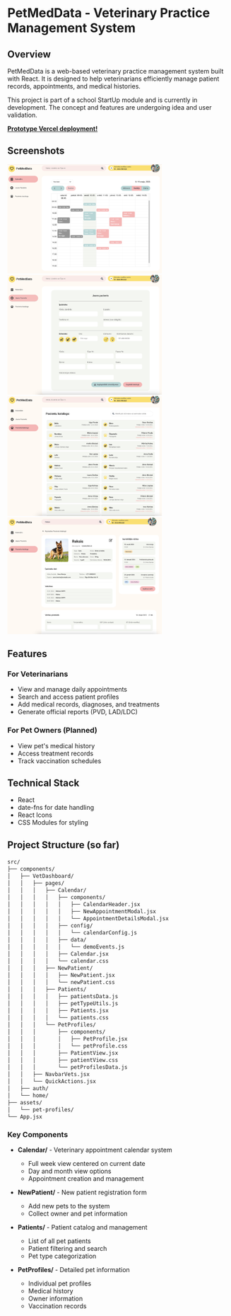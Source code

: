 # PetMedData - Veterinary Practice Management System

## Overview

PetMedData is a web-based veterinary practice management system built with React. It is designed to help veterinarians efficiently manage patient records, appointments, and medical histories.

This project is part of a school StartUp module and is currently in development. The concept and features are undergoing idea and user validation.

**[Prototype Vercel deployment!](https://petmeddataproto-4gycmxxte-katrinas-projects-ec4d6da8.vercel.app/)**

## Screenshots

<p>
  <img src="/src/assets/scr1.png" width="350" style="display: inline-block; margin-right: 90px;">
  <img src="/src/assets/scr2.png" width="350" style="display: inline-block; margin-right: 90px;">
  <img src="/src/assets/scr3.png" width="350" style="display: inline-block; margin-right: 90px;">
  <img src="/src/assets/scr4.png" width="350" style="display: inline-block;">
</p>

## Features

### For Veterinarians

- View and manage daily appointments
- Search and access patient profiles
- Add medical records, diagnoses, and treatments
- Generate official reports (PVD, LAD/LDC)

### For Pet Owners (Planned)

- View pet's medical history
- Access treatment records
- Track vaccination schedules

## Technical Stack

- React
- date-fns for date handling
- React Icons
- CSS Modules for styling

## Project Structure (so far)

```
src/
├── components/
│   ├── VetDashboard/
│   │   ├── pages/
│   │   │   ├── Calendar/
│   │   │   │   ├── components/
│   │   │   │   │   ├── CalendarHeader.jsx
│   │   │   │   │   ├── NewAppointmentModal.jsx
│   │   │   │   │   └── AppointmentDetailsModal.jsx
│   │   │   │   ├── config/
│   │   │   │   │   └── calendarConfig.js
│   │   │   │   ├── data/
│   │   │   │   │   └── demoEvents.js
│   │   │   │   ├── Calendar.jsx
│   │   │   │   └── calendar.css
│   │   │   ├── NewPatient/
│   │   │   │   ├── NewPatient.jsx
│   │   │   │   └── newPatient.css
│   │   │   ├── Patients/
│   │   │   │   ├── patientsData.js
│   │   │   │   ├── petTypeUtils.js
│   │   │   │   ├── Patients.jsx
│   │   │   │   └── patients.css
│   │   │   └── PetProfiles/
│   │   │       ├── components/
│   │   │       │   ├── PetProfile.jsx
│   │   │       │   └── petProfile.css
│   │   │       ├── PatientView.jsx
│   │   │       ├── patientView.css
│   │   │       └── petProfilesData.js
│   │   ├── NavbarVets.jsx
│   │   └── QuickActions.jsx
│   ├── auth/
│   └── home/
├── assets/
│   └── pet-profiles/
└── App.jsx
```

### Key Components

- **Calendar/** - Veterinary appointment calendar system

  - Full week view centered on current date
  - Day and month view options
  - Appointment creation and management

- **NewPatient/** - New patient registration form

  - Add new pets to the system
  - Collect owner and pet information

- **Patients/** - Patient catalog and management

  - List of all pet patients
  - Patient filtering and search
  - Pet type categorization

- **PetProfiles/** - Detailed pet information
  - Individual pet profiles
  - Medical history
  - Owner information
  - Vaccination records
